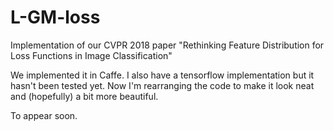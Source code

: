 # L-GM-loss
Implementation of our CVPR 2018 paper "Rethinking Feature Distribution for Loss Functions in Image Classification"

We implemented it in Caffe. I also have a tensorflow implementation but it hasn't been tested yet.
Now I'm rearranging the code to make it look neat and (hopefully) a bit more beautiful.

To appear soon.
